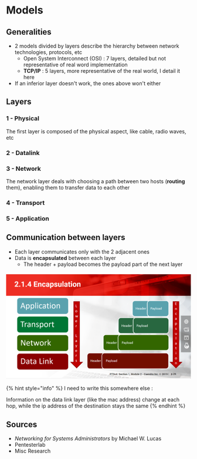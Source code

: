 # Models

## Generalities

* 2 models divided by layers describe the hierarchy between network technologies, protocols, etc
  * Open System Interconnect \(OSI\) : 7 layers, detailed but not representative of real word implementation 
  * **TCP/IP** : 5 layers, more representative of the real world, I detail it here
* If an inferior layer doesn't work, the ones above won't either

## Layers

### 1 - Physical

The first layer is composed of the physical aspect, like cable, radio waves, etc

### 2 - Datalink

### 3 - Network

The network layer deals with choosing a path between two hosts \(**routing** them\), enabling them to transfer data to each other

### 4 - Transport

### 5 - Application

## Communication between layers

* Each layer communicates only with the 2 adjacent ones
* Data is **encapsulated** between each layer
  * The header + payload  becomes the payload part of the next layer

![](../../.gitbook/assets/encapsulation.png)

{% hint style="info" %}
I need to write this somewhere else :

Information on the data link layer \(like the mac address\) change at each hop, while the ip address of the destination stays the same
{% endhint %}

## Sources

* _Networking for Systems Administrators_ by Michael W. Lucas
* Pentesterlab
* Misc Research

